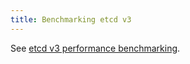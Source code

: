 ```yaml
---
title: Benchmarking etcd v3
---
```


See [etcd v3 performance benchmarking][etcd-v3-benchmark].

[etcd-v3-benchmark]: https://github.com/etcd-io/etcd/blob/master/Documentation/op-guide/performance.md#benchmarks
